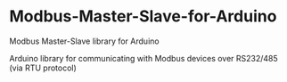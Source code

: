 Modbus-Master-Slave-for-Arduino
===============================

Modbus Master-Slave library for Arduino

Arduino library for communicating with Modbus devices over RS232/485 (via RTU protocol)
